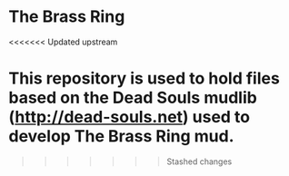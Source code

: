 # The Brass Ring
<<<<<<< Updated upstream

This repository is used to hold files based on the Dead Souls mudlib (http://dead-souls.net) used to develop The Brass Ring mud.
=======
>>>>>>> Stashed changes
